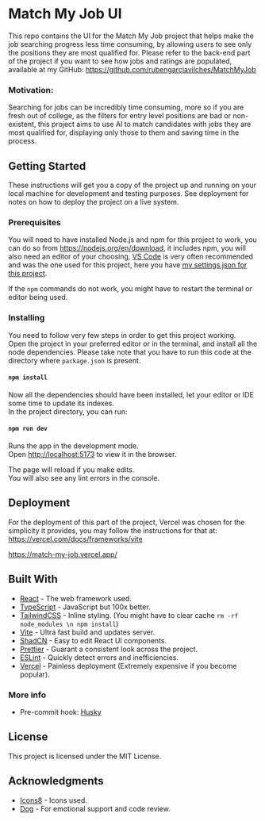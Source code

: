 # Match My Job UI

This repo contains the UI for the Match My Job project that helps make the job searching progress less time consuming, by allowing users to see only the positions they are most qualified for.
Please refer to the back-end part of the project if you want to see how jobs and ratings are populated, available at my GitHub:
https://github.com/rubengarciavilches/MatchMyJob

### Motivation:

Searching for jobs can be incredibly time consuming, more so if you are fresh out of college, as the filters for entry level positions are bad or non-existent, this project aims to use AI to match candidates with jobs they are most qualified for, displaying only those to them and saving time in the process.

## Getting Started

These instructions will get you a copy of the project up and running on your local machine for development and testing
purposes. See deployment for notes on how to deploy the project on a live system.

### Prerequisites

You will need to have installed Node.js and npm for this project to work, you can do so from https://nodejs.org/en/download,
it includes npm, you will also need an editor of your choosing, [VS Code](https://code.visualstudio.com/) is very often
recommended and was the one used for this project, here you have [my settings.json for this project](https://gist.github.com/rubengarciavilches/ab185174f4b2fa75ede0de489d6094c6).

If the `npm` commands do not work, you might have to restart the terminal or editor being used.

### Installing

You need to follow very few steps in order to get this project working.\
Open the project in your preferred editor or in the terminal, and install all the node dependencies.
Please take note that you have to run this code at the directory where `package.json` is present.

#### `npm install`

Now all the dependencies should have been installed, let your editor or IDE some time to update its indexes.\
In the project directory, you can run:

#### `npm run dev`

Runs the app in the development mode.\
Open [http://localhost:5173](http://localhost:5173) to view it in the browser.

The page will reload if you make edits.\
You will also see any lint errors in the console.

## Deployment

For the deployment of this part of the project, Vercel was chosen for the simplicity it provides, you may follow the
instructions for that at: https://vercel.com/docs/frameworks/vite

https://match-my-job.vercel.app/

## Built With

-   [React](https://react.dev/) - The web framework used.
-   [TypeScript]() - JavaScript but 100x better.
-   [TailwindCSS](https://tailwindcss.com/docs/guides/vite) - Inline styling. (You might have to clear cache `rm -rf node_modules \n npm install`)
-   [Vite](https://vitejs.dev/) - Ultra fast build and updates server.
-   [ShadCN](https://ui.shadcn.com/docs/installation/vite/) - Easy to edit React UI components.
-   [Prettier](https://prettier.io/) - Guarant a consistent look across the project.
-   [ESLint](https://eslint.org/) - Quickly detect errors and inefficiencies.
-   [Vercel](https://vercel.com/) - Painless deployment (Extremely expensive if you become popular).

### More info

-   Pre-commit hook: [Husky](https://medium.com/@dlyusko/how-to-set-up-a-pre-commit-hook-with-prettier-and-eslint-using-husky-3ca6a9ae7e63)

## License

This project is licensed under the MIT License.

## Acknowledgments

-   [Icons8](https://icons8.com/) - Icons used.
-   [Dog](https://www.rubengv.com/dog.jpg) - For emotional support and code review.
